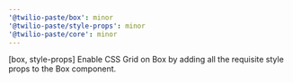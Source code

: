 ```yaml
---
'@twilio-paste/box': minor
'@twilio-paste/style-props': minor
'@twilio-paste/core': minor
---
```


[box, style-props] Enable CSS Grid on Box by adding all the requisite style props to the Box component.

